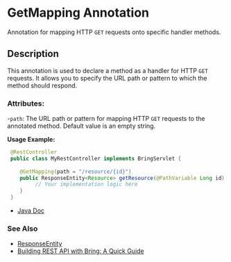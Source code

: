 # GetMapping Annotation

Annotation for mapping HTTP `GET` requests onto specific handler methods.

## Description
This annotation is used to declare a method as a handler for HTTP `GET` requests. It allows you to specify the URL path or pattern to which the method should respond.

### Attributes:
-`path`: The URL path or pattern for mapping HTTP `GET` requests to the annotated method. Default value is an empty string.

**Usage Example:**
```java
 @RestController
 public class MyRestController implements BringServlet {
    
    @GetMapping(path = "/resource/{id}")
    public ResponseEntity<Resource> getResource(@PathVariable Long id) {
         // Your implementation logic here
    }
 }
```
- [Java Doc](https://BlyznytsiaOrg.github.io/bring-web-javadoc/com/bobocode/bring/web/servlet/annotation/GetMapping.html)

### See Also
- [ResponseEntity](../ResponseEntity.md)
- [Building REST API with Bring: A Quick Guide](../RestApi.md)